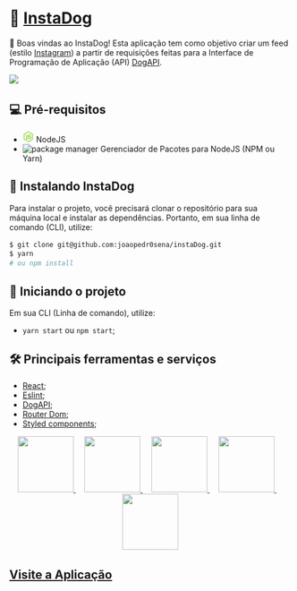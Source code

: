 # :dog: [InstaDog](https://insta-dog.vercel.app/)

:wave: Boas vindas ao InstaDog! Esta aplicação tem como objetivo criar um feed (estilo [Instagram](https://www.instagram.com/)) a partir de requisições feitas para a Interface de Programação de Aplicação (API) [DogAPI](https://dog.ceo/dog-api/).

<img src="https://user-images.githubusercontent.com/85967112/207317084-64a59efa-2b26-4fe9-83a5-ffb0b13ba082.png"/>

## :computer: Pré-requisitos

- <img src="https://raw.githubusercontent.com/devicons/devicon/master/icons/nodejs/nodejs-original.svg" alt="nodejs" width="20" height="20"/> NodeJS
- <img src="https://raw.githubusercontent.com/gurayyarar/NodeJsPackageManager/master/images/app.png" alt="package manager" width="20" height="20"/> Gerenciador de Pacotes para NodeJS (NPM ou Yarn)

## :page_facing_up: Instalando InstaDog
Para instalar o projeto, você precisará clonar o repositório para sua máquina local e instalar as dependências. Portanto, em sua linha de comando (CLI), utilize:
```bash
$ git clone git@github.com:joaopedr0sena/instaDog.git
$ yarn
# ou npm install
```

## :rocket: Iniciando o projeto
Em sua CLI (Linha de comando), utilize:
- `yarn start` ou `npm start`;

## :hammer_and_wrench: Principais ferramentas e serviços
- [React](https://pt-br.reactjs.org/);
- [Eslint](https://eslint.org/);
- [DogAPI](https://dog.ceo/dog-api/);
- [Router Dom](https://reactrouter.com/en/main);
- [Styled components](https://styled-components.com/);

<div align="center">
  <a href="https://pt-br.reactjs.org/">
    <img height="100" width="100" src="https://cdn.jsdelivr.net/gh/devicons/devicon/icons/react/react-original.svg"/> 
  </a>
  &nbsp;&nbsp;&nbsp;
  <a href="https://eslint.org/">
    <img height="100" width="100" src="https://cdn.jsdelivr.net/gh/devicons/devicon/icons/eslint/eslint-original.svg" />
  </a>
  &nbsp;&nbsp;&nbsp;
  <a href="https://dog.ceo/dog-api/">
    <img height="100" width="100" src="https://dog.ceo/img/dog-api-logo.svg" />
  </a>
  &nbsp;&nbsp;&nbsp;
  <a href="https://reactrouter.com/en/main">
    <img height="100" width="100" src="https://seekicon.com/free-icon-download/react-router_1.svg" />
  </a>
  &nbsp;&nbsp;&nbsp;
  <a href="https://styled-components.com/">
    <img height="100" width="100" src="https://raw.githubusercontent.com/styled-components/brand/master/styled-components.png" />
  </a>
</div>

## [Visite a Aplicação](https://insta-dog.vercel.app/)
